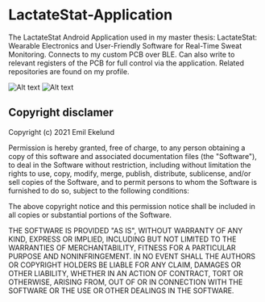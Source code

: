 # LactateStat-Application
The LactateStat Android Application used in my master thesis: LactateStat: Wearable Electronics and User-Friendly Software for Real-Time Sweat Monitoring. Connects to my custom PCB over BLE. Can also write to relevant registers of the PCB for full control via the application. Related repositories are found on my profile.

![Alt text](https://i.imgur.com/YZXMPES.png "Dashboard") ![Alt text](https://i.imgur.com/BACqtdj.png "Session")



## Copyright disclamer

Copyright (c) 2021 Emil Ekelund

Permission is hereby granted, free of charge, to any person obtaining a copy of this software and associated documentation files (the "Software"), to deal in the Software without restriction, including without limitation the rights to use, copy, modify, merge, publish, distribute, sublicense, and/or sell copies of the Software, and to permit persons to whom the Software is furnished to do so, subject to the following conditions:

The above copyright notice and this permission notice shall be included in all copies or substantial portions of the Software.

THE SOFTWARE IS PROVIDED "AS IS", WITHOUT WARRANTY OF ANY KIND, EXPRESS OR IMPLIED, INCLUDING BUT NOT LIMITED TO THE WARRANTIES OF MERCHANTABILITY, FITNESS FOR A PARTICULAR PURPOSE AND NONINFRINGEMENT. IN NO EVENT SHALL THE AUTHORS OR COPYRIGHT HOLDERS BE LIABLE FOR ANY CLAIM, DAMAGES OR OTHER LIABILITY, WHETHER IN AN ACTION OF CONTRACT, TORT OR OTHERWISE, ARISING FROM, OUT OF OR IN CONNECTION WITH THE SOFTWARE OR THE USE OR OTHER DEALINGS IN THE SOFTWARE.
